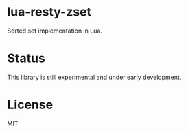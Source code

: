 lua-resty-zset
====

Sorted set implementation in Lua.


# Status

This library is still experimental and under early development.


# License

MIT
